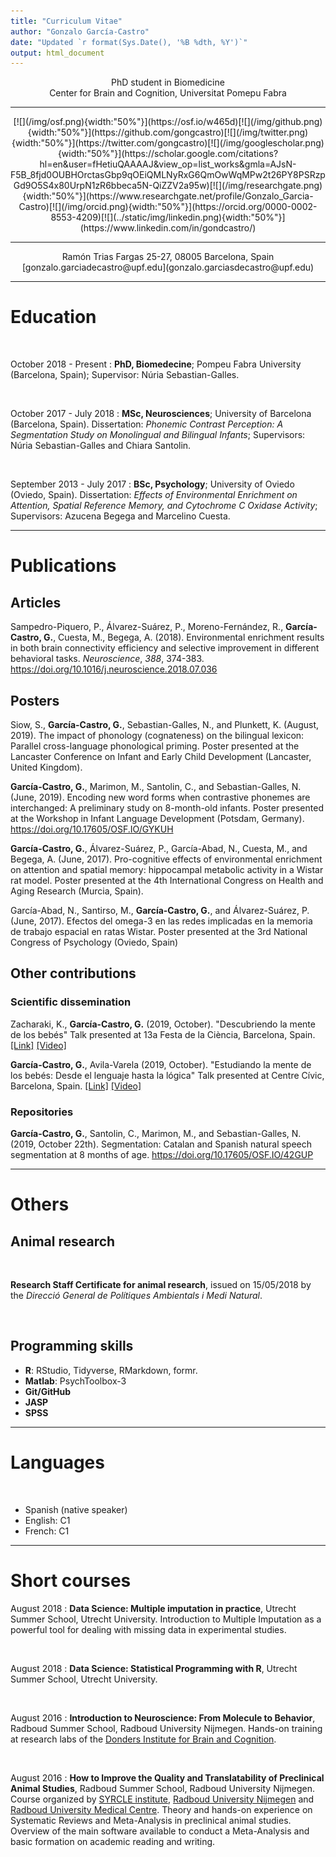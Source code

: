 ```yaml
---
title: "Curriculum Vitae"
author: "Gonzalo García-Castro"
date: "Updated `r format(Sys.Date(), '%B %dth, %Y')`"
output: html_document
---
```



<center>PhD student in Biomedicine</center>

<center>Center for Brain and Cognition, Universitat Pomepu Fabra</center>

___

<center>[![](/img/osf.png){width:"50%"}](https://osf.io/w465d)[![](/img/github.png){width:"50%"}](https://github.com/gongcastro)[![](/img/twitter.png){width:"50%"}](https://twitter.com/gongcastro)[![](/img/googlescholar.png){width:"50%"}](https://scholar.google.com/citations?hl=en&user=fHetiuQAAAAJ&view_op=list_works&gmla=AJsN-F5B_8fjd0OUBHOrctasGbp9qOEiQMLNyRxG6QmOwWqMPw2t26PY8PSRzpGd9O5S4x80UrpN1zR6bbeca5N-QiZZV2a95w)[![](/img/researchgate.png){width:"50%"}](https://www.researchgate.net/profile/Gonzalo_Garcia-Castro)[![](/img/orcid.png){width:"50%"}](https://orcid.org/0000-0002-8553-4209)[![](../static/img/linkedin.png){width:"50%"}](https://www.linkedin.com/in/gondcastro/)</center>

___


<center>Ramón Trias Fargas 25-27, 08005 Barcelona, Spain</center>

<center>[gonzalo.garciadecastro@upf.edu](gonzalo.garciasdecastro@upf.edu)</center>

___

# Education

<br>

October 2018 - Present
:   **PhD, Biomedecine**; Pompeu Fabra University (Barcelona, Spain); Supervisor: Núria Sebastian-Galles.

<br>

October 2017 - July 2018
:   **MSc, Neurosciences**; University of Barcelona (Barcelona, Spain). Dissertation: *Phonemic Contrast Perception: A Segmentation Study on Monolingual and Bilingual Infants*; Supervisors: Núria Sebastian-Galles and Chiara Santolin.

<br>

September 2013 - July 2017
:   **BSc, Psychology**; University of Oviedo (Oviedo, Spain). Dissertation: *Effects of Environmental Enrichment on Attention, Spatial Reference Memory, and Cytochrome C Oxidase Activity*; Supervisors: Azucena Begega and Marcelino Cuesta.

___

# Publications



## Articles


Sampedro-Piquero, P., Álvarez-Suárez, P., Moreno-Fernández, R., **García-Castro, G.**, Cuesta, M., Begega, A. (2018). Environmental enrichment results in both brain connectivity efficiency and selective improvement in different behavioral tasks. *Neuroscience*, *388*, 374-383. https://doi.org/10.1016/j.neuroscience.2018.07.036

## Posters


Siow, S., **García-Castro, G.**, Sebastian-Galles, N., and Plunkett, K. (August, 2019). The impact of phonology (cognateness) on the bilingual lexicon: Parallel cross-language phonological priming. Poster presented at the Lancaster Conference on Infant and Early Child Development (Lancaster, United Kingdom).

**García-Castro, G.**, Marimon, M., Santolin, C., and Sebastian-Galles, N. (June, 2019). Encoding new word forms when contrastive phonemes are interchanged: A preliminary study on 8-month-old infants. Poster presented at the Workshop in Infant Language Development (Potsdam, Germany). https://doi.org/10.17605/OSF.IO/GYKUH

**García-Castro, G.**, Álvarez-Suárez, P., García-Abad, N., Cuesta, M., and Begega, A. (June, 2017). Pro-cognitive effects of environmental enrichment on attention and spatial memory: hippocampal metabolic activity in a Wistar rat model. Poster presented at the 4th International Congress  on Health and Aging Research (Murcia, Spain).

García-Abad, N., Santirso, M., **García-Castro, G.**, and Álvarez-Suárez, P. (June, 2017). Efectos del omega-3 en las redes implicadas en la memoria de trabajo espacial en ratas Wistar. Poster presented at the 3rd National Congress of Psychology (Oviedo, Spain)

## Other contributions


### Scientific dissemination

Zacharaki, K., **García-Castro, G.** (2019, October). "Descubriendo la mente de los bebés" Talk presented at 13a Festa de la Ciència, Barcelona, Spain. [[Link]](https://www.barcelona.cat/barcelonaciencia/ca/activitat/descobrint-la-ment-dels-nadons?edicionode=3402) [[Video]](https://youtu.be/jCOW2WhUiBs)

**García-Castro, G.**, Avila-Varela (2019, October). "Estudiando la mente de los bebés: Desde el lenguaje hasta la lógica" Talk presented at Centre Cívic, Barcelona, Spain. [[Link]](https://www.barcelona.cat/barcelonaciencia/ca/activitat/descobrint-la-ment-dels-nadons?edicionode=3402) [[Video]](https://youtu.be/jCOW2WhUiBs)


### Repositories

**García-Castro, G.**, Santolin, C., Marimon, M., and Sebastian-Galles, N. (2019, October 22th). Segmentation: Catalan and Spanish natural speech segmentation at 8 months of age. https://doi.org/10.17605/OSF.IO/42GUP

___

# Others

## Animal research

<br>

**Research Staff Certificate for animal research**, issued on 15/05/2018 by the *Direcció General de Polítiques Ambientals i Medi Natural*.

<br>

## Programming skills

* **R**: RStudio, Tidyverse, RMarkdown, formr.
* **Matlab**: PsychToolbox-3
* **Git/GitHub**
* **JASP**
* **SPSS**

___

# Languages

<br>

* Spanish (native speaker)
* English: C1
* French: C1

___

# Short courses

August 2018
:    **Data Science: Multiple imputation in practice**, Utrecht Summer School, Utrecht University. Introduction to Multiple Imputation as a powerful tool for dealing with missing data in experimental studies.

<br>

August 2018
:    **Data Science: Statistical Programming with R**, Utrecht Summer School, Utrecht University.

<br>

August 2016
:    **Introduction to Neuroscience: From Molecule to Behavior**, Radboud Summer School, Radboud University Nijmegen. Hands-on training at research labs of the [Donders Institute for Brain and Cognition](http://www.ru.nl/donders/).

<br>

August 2016
:    **How to Improve the Quality and Translatability of Preclinical Animal Studies**, Radboud Summer School, Radboud University Nijmegen. Course organized by [SYRCLE institute](www.syrcle.nl), [Radboud University Nijmegen](www.ru.nl) and [Radboud University Medical Centre](www.radboudumc.nl). Theory and hands-on experience on Systematic Reviews and Meta-Analysis in preclinical animal studies. Overview of the main software available to conduct a Meta-Analysis and basic formation on academic reading and writing.
